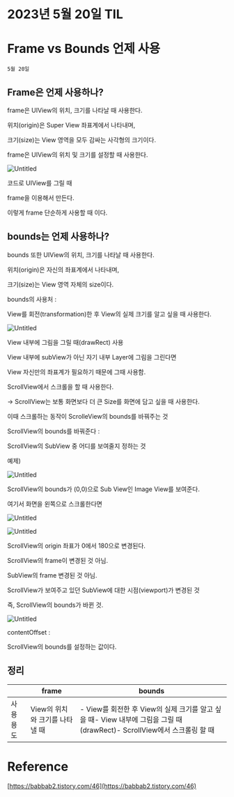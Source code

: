 # 2023년 5월 20일 TIL

# Frame vs Bounds 언제 사용

`5월 20일`

## Frame은 언제 사용하나?

frame은 UIView의 위치, 크기를 나타날 때 사용한다.

위치(origin)은 Super View 좌표계에서 나타내며, 

크기(size)는 View 영역을 모두 감싸는 사각형의 크기이다.

frame은 UIView의 위치 및 크기를 설정할 때 사용한다.

![Untitled](https://s3-us-west-2.amazonaws.com/secure.notion-static.com/9bae5b65-a074-4d84-853f-34c7bc4e7b72/Untitled.png)

코드로 UIView를 그릴 때

frame을 이용해서 만든다.

이렇게 frame 단순하게 사용할 때 이다.

## bounds는 언제 사용하나?

bounds 또한 UIView의 위치, 크기를 나타날 때 사용한다.

위치(origin)은 자신의 좌표계에서 나타내며,

크기(size)는 View 영역 자체의 size이다.

bounds의 사용처 :

View를 회전(transformation)한 후 View의 실제 크기를 알고 싶을 때 사용한다.

![Untitled](https://s3-us-west-2.amazonaws.com/secure.notion-static.com/a1e8225c-6522-4941-9db6-76c168898622/Untitled.png)

View 내부에 그림을 그릴 때(drawRect) 사용

View 내부에 subView가 아닌 자기 내부 Layer에 그림을 그린다면

View 자신만의 좌표계가 필요하기 때문에 그때 사용함.

ScrollView에서 스크롤을 할 때 사용한다.

→ ScrollView는 보통 화면보다 더 큰 Size를 화면에 담고 싶을 때 사용한다.

이때 스크롤하는 동작이 ScrolleView의 bounds를 바꿔주는 것

ScrollView의 bounds를 바꿔준다 :

ScrollView의 SubView 중 어디를 보여줄지 정하는 것

예제)

![Untitled](https://s3-us-west-2.amazonaws.com/secure.notion-static.com/0edfee5c-1090-4de5-a9a6-494494e3be01/Untitled.png)

ScrollView의 bounds가 (0,0)으로 Sub View인 Image View를 보여준다.

여기서 화면을 왼쪽으로 스크롤한다면

![Untitled](https://s3-us-west-2.amazonaws.com/secure.notion-static.com/27699060-37e9-4d60-b6e6-559596246404/Untitled.png)

![Untitled](https://s3-us-west-2.amazonaws.com/secure.notion-static.com/d9d2ee8d-73f7-454a-a850-bb6a5846923b/Untitled.png)

ScrollView의 origin 좌표가 0에서 180으로 변경된다.

ScrollView의 frame이 변경된 것 아님.

SubView의 frame 변경된 것 아님.

ScrollView가 보여주고 있던 SubView에 대한 시점(viewport)가 변경된 것

즉, ScrollView의 bounds가 바뀐 것.

![Untitled](https://s3-us-west-2.amazonaws.com/secure.notion-static.com/2a21c7b2-5a25-4c22-a0a7-e7520fdc9739/Untitled.png)

contentOffset :

ScrollView의 bounds를 설정하는 값이다.

## 정리

|  | frame | bounds |
| --- | --- | --- |
| 사용 용도 | View의 위치와 크기를 나타낼 때 | - View를 회전한 후 View의 실제 크기를 알고 싶을 때- View 내부에 그림을 그릴 때 (drawRect)- ScrollView에서 스크롤링 할 때 |

# Reference

[https://babbab2.tistory.com/46](https://babbab2.tistory.com/46)
